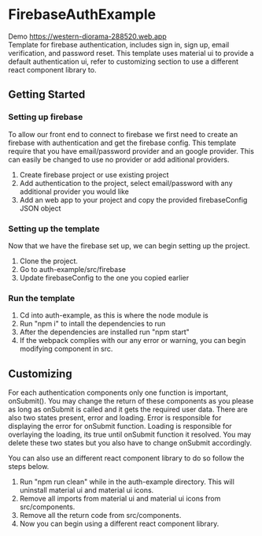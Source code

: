 # FirebaseAuthExample
Demo https://western-diorama-288520.web.app <br>
Template for firebase authentication, includes sign in, sign up, email verification, and password reset. 
This template uses material ui to provide a default authentication ui, refer to customizing section to use a different react component library to.

## Getting Started
### Setting up firebase 
  To allow our front end to connect to firebase we first need to create an firebase with authentication and get the firebase config. This template require that you have email/password provider and an google provider. This can easily be changed to use no provider or add aditional providers. 
  1. Create firebase project or use existing project
  2. Add authentication to the project, select email/password with any additional provider you would like
  3. Add an web app to your project and copy the provided firebaseConfig JSON object
  
 ### Setting up the template
  Now that we have the firebase set up, we can begin setting up the project.
  1. Clone the project.
  2. Go to auth-example/src/firebase
  3. Update firebaseConfig to the one you copied earlier
 
 ### Run the template
   1. Cd into auth-example, as this is where the node module is
   2. Run "npm i" to intall the dependencies to run 
   3. After the dependencies are installed run "npm start"
   4. If the webpack complies with our any error or warning, you can begin modifying component in src.

## Customizing 
  For each authentication components only one function is important, onSubmit(). You may change the return of these components as you please as long as onSubmit is called and it gets the required user data. There are also two states present, error and loading. Error is responsible for displaying the error for onSubmit function. Loading is responsible for overlaying the loading, its true until onSubmit function it resolved. You may delete these two states but you also have to change onSubmit accordingly. 
  
  You can also use an different react component library to do so follow the steps below.
  1. Run "npm run clean" while in the auth-example directory. This will uninstall material ui and material ui icons. 
  2. Remove all imports from material ui and material ui icons from src/components.
  3. Remove all the return code from src/components. 
  4. Now you can begin using a different react component library. 
